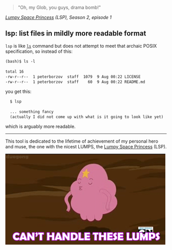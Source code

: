 > "Oh, my Glob, you guys, drama bomb!"

*[Lumpy Space Princess](http://adventuretime.wikia.com/wiki/Lumpy_Space_Princess) (LSP), Season 2, episode 1*




## lsp: list files in mildly more readable format





`lsp` is like [`ls`](http://en.wikipedia.org/wiki/Ls) command
but does not attempt to meet
that archaic POSIX specification, so instead of this:
```
(bash)$ ls -l

total 16
-rw-r--r--  1 peterborzov  staff  1079  9 Aug 00:22 LICENSE
-rw-r--r--  1 peterborzov  staff    60  9 Aug 00:22 README.md
```

you get this:

```
  $ lsp

  ... something fancy
  (actually I did not come up with what is it going to look like yet)
```
which is arguably more readable.

---

This tool is dedicated to the lifetime of achievement of my personal hero and muse, the one with the nicest LUMPS,
the [Lumpy Space Princess](http://adventuretime.wikia.com/wiki/Lumpy_Space_Princess) (LSP).

![can't handle these lumps](lumps.gif)
